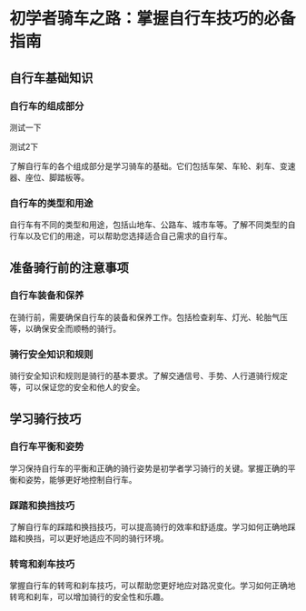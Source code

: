 # 初学者骑车之路：掌握自行车技巧的必备指南 

## 自行车基础知识

### 自行车的组成部分

<p>测试一下</p>

<p>测试2下</p>


<p>了解自行车的各个组成部分是学习骑车的基础。它们包括车架、车轮、刹车、变速器、座位、脚踏板等。</p>

### 自行车的类型和用途

<p>自行车有不同的类型和用途，包括山地车、公路车、城市车等。了解不同类型的自行车以及它们的用途，可以帮助您选择适合自己需求的自行车。</p>

## 准备骑行前的注意事项

### 自行车装备和保养

<p>在骑行前，需要确保自行车的装备和保养工作。包括检查刹车、灯光、轮胎气压等，以确保安全而顺畅的骑行。</p>

### 骑行安全知识和规则

<p>骑行安全知识和规则是骑行的基本要求。了解交通信号、手势、人行道骑行规定等，可以保证您的安全和他人的安全。</p>

## 学习骑行技巧

### 自行车平衡和姿势

<p>学习保持自行车的平衡和正确的骑行姿势是初学者学习骑行的关键。掌握正确的平衡和姿势，能够更好地控制自行车。</p>

### 踩踏和换挡技巧

<p>了解自行车的踩踏和换挡技巧，可以提高骑行的效率和舒适度。学习如何正确地踩踏和换挡，可以更好地适应不同的骑行环境。</p>

### 转弯和刹车技巧

<p>掌握自行车的转弯和刹车技巧，可以帮助您更好地应对路况变化。学习如何正确地转弯和刹车，可以增加骑行的安全性和乐趣。</p>